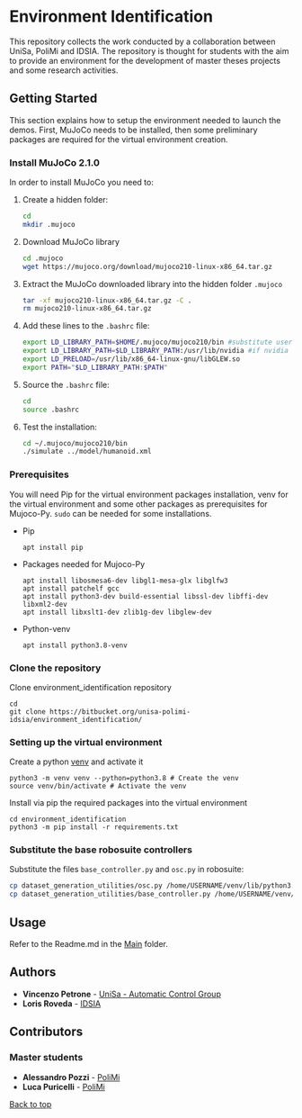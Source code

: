 # Environment Identification

This repository collects the work conducted by a collaboration between UniSa, PoliMi and IDSIA. The repository is thought for students with the aim to provide an environment for the development of master theses projects and some research activities.

## Getting Started

This section explains how to setup the environment needed to launch the demos. First, MuJoCo needs to be installed, then some preliminary packages are required for the virtual environment creation.

### Install MuJoCo 2.1.0
In order to install MuJoCo you need to:

1. Create a hidden folder:

   ```sh
   cd
   mkdir .mujoco
   ```

2. Download MuJoCo library

   ```sh
   cd .mujoco
   wget https://mujoco.org/download/mujoco210-linux-x86_64.tar.gz
   ```

3. Extract the MuJoCo downloaded library into the hidden folder `.mujoco`

   ```sh
   tar -xf mujoco210-linux-x86_64.tar.gz -C .
   rm mujoco210-linux-x86_64.tar.gz
   ```

4. Add these lines to the `.bashrc` file:

   ```sh
   export LD_LIBRARY_PATH=$HOME/.mujoco/mujoco210/bin #substitute username with your username
   export LD_LIBRARY_PATH=$LD_LIBRARY_PATH:/usr/lib/nvidia #if nvidia graphic
   export LD_PRELOAD=/usr/lib/x86_64-linux-gnu/libGLEW.so
   export PATH="$LD_LIBRARY_PATH:$PATH"
   ```

5. Source the `.bashrc` file:

   ```sh
   cd
   source .bashrc
   ```

6. Test the installation:

   ```sh
   cd ~/.mujoco/mujoco210/bin
   ./simulate ../model/humanoid.xml
   ```

### Prerequisites

You will need Pip for the virtual environment packages installation, venv for the virtual environment and some other packages as prerequisites for Mujoco-Py. ```sudo``` can be needed for some installations.

* Pip

   ```
   apt install pip
   ```

* Packages needed for Mujoco-Py

   ```
   apt install libosmesa6-dev libgl1-mesa-glx libglfw3
   apt install patchelf gcc
   apt install python3-dev build-essential libssl-dev libffi-dev libxml2-dev
   apt install libxslt1-dev zlib1g-dev libglew-dev
   ```

* Python-venv

   ```
   apt install python3.8-venv
   ```

### Clone the repository

Clone environment_identification repository

   ```
   cd
   git clone https://bitbucket.org/unisa-polimi-idsia/environment_identification/
   ```


### Setting up the virtual environment

Create a python [venv](https://linuxhint.com/python-virtualenv-tutorial/) and activate it

```
python3 -m venv venv --python=python3.8 # Create the venv
source venv/bin/activate # Activate the venv
```

Install via pip the required packages into the virtual environment

```
cd environment_identification
python3 -m pip install -r requirements.txt
```

### Substitute the base robosuite controllers

Substitute the files ```base_controller.py``` and ```osc.py``` in robosuite:

   ```sh
   cp dataset_generation_utilities/osc.py /home/USERNAME/venv/lib/python3.8/site-packages/robosuite/controllers # substitute USERNAME with your user name
   cp dataset_generation_utilities/base_controller.py /home/USERNAME/venv/lib/python3.8/site-packages/robosuite/controllers # substitute USERNAME with your user name
   ```


<!-- ### Clone robosuite

Robosuite is a simulation framework powered by the MuJoCo physics engine that offers a suite of benchmark environments.

1. Clone the robosuite repository:

   ```sh
   cd environment_identification
   git clone https://github.com/StanfordVL/robosuite.git
   ```

2. Rename robosuite folder to avoid path conflicts

   ```sh
   mv robosuite robosuite_master
   ```

3. Substitute the file osc.py in robosuite:

   ```sh
   cp dataset_generation/osc.py robosuite_master/robosuite/controllers
   ```

### Create and activate a Conda environment with the required packages


   ```sh
   cd environment_identification
   conda create --name env_identification
   conda activate env_identification
   pip install -r requirements.txt
   ``` -->

## Usage

Refer to the Readme.md in the [Main](/main_oracle) folder.

<!-- ## List of Modules

| Package                                                                       | Functionality                                      |
| :------------------------------------------------------------------------- | :------------------------------------------------- |
| [MuJoCo Validation](/mujoco_validation) | Retrieve the contact info and forces happened during a simulation between each pair of bodies in contact and validate the built-in method that computes the contact forces. |
| [Trajectory Generation](/trajectory_generation) | Provide a pipeline to retrieve customizable 2D trajectories, keeping track of the various steps through .csv files. |
| [Dataset Generation](/dataset_generation) | Provide a module to retrieve the useful data from the simulations and process them in oder to generate a .csv dataset able to train a neural network. |
| [Main](/main) | Contains the main scripts used for this repository. | -->

## Authors

* **Vincenzo Petrone** - [UniSa - Automatic Control Group](http://www.automatica.unisa.it/)
* **Loris Roveda** - [IDSIA](https://www.idsia.ch/)

## Contributors

### Master students

* **Alessandro Pozzi** - [PoliMi](https://www.polimi.it/)
* **Luca Puricelli** - [PoliMi](https://www.polimi.it/)

[Back to top](#environment-identification)
